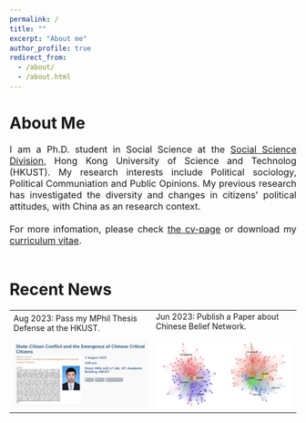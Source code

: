 ```yaml
---
permalink: /
title: ""
excerpt: "About me"
author_profile: true
redirect_from: 
  - /about/
  - /about.html
---
```


About Me
======
<p align="justify">
<font size=3>
I am a Ph.D. student in Social Science at the <a href="https://sosc.hkust.edu.hk/">Social Science Division</a>, Hong Kong University of Science and Technolog (HKUST). My research interests include Political sociology, Political Communiation and Public Opinions. My previous research has investigated the diversity and changes in citizens' political attitudes, with China as an research context.
<br>
</br>
For more infomation, please check <a href="https://wujinfeng0715.github.io/cv/">the cv-page</a> or download my <a href="https://wujinfeng0715.github.io//files/CV-JinfengWu-20221206.pdf">curriculum vitae</a>.
<br>
</br>
</font>
</p>

Recent News
======
<html>
  <table style="margin-left:auto; margin-right:auto; border:none;">
    <tr style="margin-left:auto; margin-right:auto; border:none;">
      <td style="margin-left:auto; margin-right:auto; border:none;">
        Aug 2023: Pass my MPhil Thesis Defense at the HKUST. 
        <p>
        </p>
        <a href="https://sosc.hkust.edu.hk/events/state-citizen-conflict-and-emergence-chinese-critical-citizens"><img src='/images/MPhil_Defense.png'></a>
      </td>
        <td style="margin-left:auto; margin-right:auto; border:none;">
        Jun 2023: Publish a Paper about Chinese Belief Network.
        <p>
        </p>
        <a href="https://chn.oversea.cnki.net/KCMS/detail/detail.aspx?dbcode=CJFD&dbname=CJFDLAST2023&filename=HFYJ202302003&uniplatform=OVERSEA&v=U2eZyMnRyYeWKOGpr2NzHw4araapRChCAurxmklTrrTlUi4pAJKyVq3aCfHIW2m_"><img src='/images/Belief_Network.png'></a>
      </td>
    </tr>
  </table>
</html>


